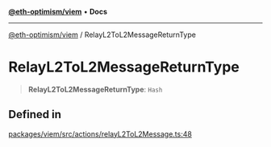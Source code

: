 [**@eth-optimism/viem**](../README.md) • **Docs**

***

[@eth-optimism/viem](../README.md) / RelayL2ToL2MessageReturnType

# RelayL2ToL2MessageReturnType

> **RelayL2ToL2MessageReturnType**: `Hash`

## Defined in

[packages/viem/src/actions/relayL2ToL2Message.ts:48](https://github.com/ethereum-optimism/ecosystem/blob/c6de7f1b878b611a9ec2ae09ccf5f2ca7cfa2bce/packages/viem/src/actions/relayL2ToL2Message.ts#L48)
